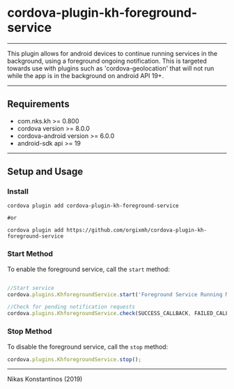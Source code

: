 # cordova-plugin-kh-foreground-service 
---

This plugin allows for android devices to continue running services in the background, using a foreground ongoing notification. This is targeted towards use with plugins such as 'cordova-geolocation' that will not run while the app is in the background on android API 19+.

---

## Requirements

- com.nks.kh >= 0.800
- cordova version >= 8.0.0
- cordova-android version >= 6.0.0
- android-sdk api >= 19

---

## Setup and Usage

### Install

```shell
cordova plugin add cordova-plugin-kh-foreground-service

#or

cordova plugin add https://github.com/orgixmh/cordova-plugin-kh-foreground-service
```

### Start Method

To enable the foreground service, call the `start` method:

```javascript

//Start service
cordova.plugins.KhforegroundService.start('Foreground Service Running Message', 'Device found message');

//Check for pending notification requests
cordova.plugins.KhforegroundService.check(SUCCESS_CALLBACK, FAILED_CALLBACK);

```

### Stop Method

To disable the foreground service, call the `stop` method:

```javascript
cordova.plugins.KhforegroundService.stop();
```

---

Nikas Konstantinos (2019)
